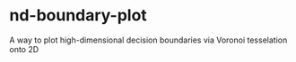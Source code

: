 # nd-boundary-plot
A way to plot high-dimensional decision boundaries via Voronoi tesselation onto 2D 
